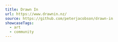 ```yaml
---
title: Drawn In
url: https://www.drawnin.nz/
source: https://github.com/peterjacobson/drawn-in
showcaseTags:
  - art
  - community
---
```

